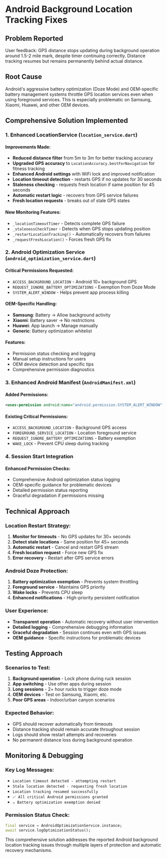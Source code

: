 # Android Background Location Tracking Fixes

## Problem Reported
User feedback: GPS distance stops updating during background operation around 1.5-2 mile mark, despite timer continuing correctly. Distance tracking resumes but remains permanently behind actual distance.

## Root Cause
Android's aggressive battery optimization (Doze Mode) and OEM-specific battery management systems throttle GPS location services even when using foreground services. This is especially problematic on Samsung, Xiaomi, Huawei, and other OEM devices.

## Comprehensive Solution Implemented

### 1. Enhanced LocationService (`location_service.dart`)

#### Improvements Made:
- **Reduced distance filter** from 5m to 3m for better tracking accuracy
- **Upgraded GPS accuracy** to `LocationAccuracy.bestForNavigation` for fitness tracking
- **Enhanced Android settings** with WiFi lock and improved notification
- **Location timeout detection** - restarts GPS if no updates for 30 seconds
- **Staleness checking** - requests fresh location if same position for 45 seconds
- **Automatic restart logic** - recovers from GPS service failures
- **Fresh location requests** - breaks out of stale GPS states

#### New Monitoring Features:
- `_locationTimeoutTimer` - Detects complete GPS failure
- `_stalenessCheckTimer` - Detects when GPS stops updating position
- `_restartLocationTracking()` - Automatically recovers from failures
- `_requestFreshLocation()` - Forces fresh GPS fix

### 2. Android Optimization Service (`android_optimization_service.dart`)

#### Critical Permissions Requested:
- `ACCESS_BACKGROUND_LOCATION` - Android 10+ background GPS
- `REQUEST_IGNORE_BATTERY_OPTIMIZATIONS` - Exemption from Doze Mode
- `SYSTEM_ALERT_WINDOW` - Helps prevent app process killing

#### OEM-Specific Handling:
- **Samsung**: Battery → Allow background activity
- **Xiaomi**: Battery saver → No restrictions
- **Huawei**: App launch → Manage manually
- **Generic**: Battery optimization whitelist

#### Features:
- Permission status checking and logging
- Manual setup instructions for users
- OEM device detection and specific tips
- Comprehensive permission diagnostics

### 3. Enhanced Android Manifest (`AndroidManifest.xml`)

#### Added Permissions:
```xml
<uses-permission android:name="android.permission.SYSTEM_ALERT_WINDOW" />
```

#### Existing Critical Permissions:
- `ACCESS_BACKGROUND_LOCATION` - Background GPS access
- `FOREGROUND_SERVICE_LOCATION` - Location foreground service
- `REQUEST_IGNORE_BATTERY_OPTIMIZATIONS` - Battery exemption
- `WAKE_LOCK` - Prevent CPU sleep during tracking

### 4. Session Start Integration

#### Enhanced Permission Checks:
- Comprehensive Android optimization status logging
- OEM-specific guidance for problematic devices
- Detailed permission status reporting
- Graceful degradation if permissions missing

## Technical Approach

### Location Restart Strategy:
1. **Monitor for timeouts** - No GPS updates for 30+ seconds
2. **Detect stale locations** - Same position for 45+ seconds  
3. **Automatic restart** - Cancel and restart GPS stream
4. **Fresh location request** - Force new GPS fix
5. **Error recovery** - Restart after GPS service errors

### Android Doze Protection:
1. **Battery optimization exemption** - Prevents system throttling
2. **Foreground service** - Maintains GPS priority
3. **Wake locks** - Prevents CPU sleep
4. **Enhanced notifications** - High-priority persistent notification

### User Experience:
- **Transparent operation** - Automatic recovery without user intervention
- **Detailed logging** - Comprehensive debugging information
- **Graceful degradation** - Session continues even with GPS issues
- **OEM guidance** - Specific instructions for problematic devices

## Testing Approach

### Scenarios to Test:
1. **Background operation** - Lock phone during ruck session
2. **App switching** - Use other apps during session
3. **Long sessions** - 2+ hour rucks to trigger doze mode
4. **OEM devices** - Test on Samsung, Xiaomi, etc.
5. **Poor GPS areas** - Indoor/urban canyon scenarios

### Expected Behavior:
- GPS should recover automatically from timeouts
- Distance tracking should remain accurate throughout session
- Logs should show restart attempts and recoveries
- No permanent distance loss during background operation

## Monitoring & Debugging

### Key Log Messages:
- `Location timeout detected - attempting restart`
- `Stale location detected - requesting fresh location`
- `Location tracking resumed successfully`
- `✅ All critical Android permissions granted`
- `⚠️ Battery optimization exemption denied`

### Permission Status Check:
```dart
final service = AndroidOptimizationService.instance;
await service.logOptimizationStatus();
```

This comprehensive solution addresses the reported Android background location tracking issues through multiple layers of protection and automatic recovery mechanisms.
